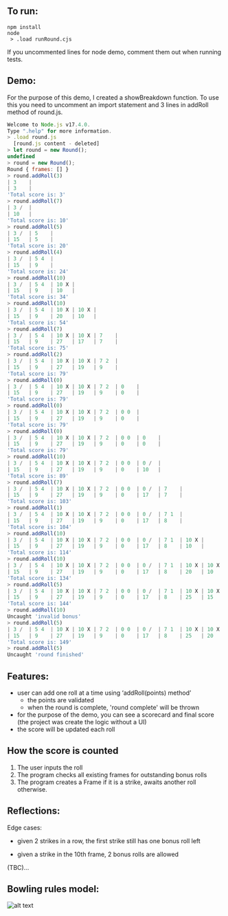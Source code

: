 ## To run:

```
npm install
node
 > .load runRound.cjs
```

If you uncommented lines for node demo, comment them out when running tests.

## Demo:

For the purpose of this demo, I created a showBreakdown function. To use this you need to uncomment an import statement and 3 lines in addRoll method of round.js.

```js
Welcome to Node.js v17.4.0.
Type ".help" for more information.
> .load round.js
  [round.js content - deleted]
> let round = new Round();
undefined
> round = new Round();
Round { frames: [] }
> round.addRoll(3)
| 3    |
| 3    |
'Total score is: 3'
> round.addRoll(7)
| 3 /  |
| 10   |
'Total score is: 10'
> round.addRoll(5)
| 3 /  | 5    |
| 15   | 5    |
'Total score is: 20'
> round.addRoll(4)
| 3 /  | 5 4  |
| 15   | 9    |
'Total score is: 24'
> round.addRoll(10)
| 3 /  | 5 4  | 10 X |
| 15   | 9    | 10   |
'Total score is: 34'
> round.addRoll(10)
| 3 /  | 5 4  | 10 X | 10 X |
| 15   | 9    | 20   | 10   |
'Total score is: 54'
> round.addRoll(7)
| 3 /  | 5 4  | 10 X | 10 X | 7    |
| 15   | 9    | 27   | 17   | 7    |
'Total score is: 75'
> round.addRoll(2)
| 3 /  | 5 4  | 10 X | 10 X | 7 2  |
| 15   | 9    | 27   | 19   | 9    |
'Total score is: 79'
> round.addRoll(0)
| 3 /  | 5 4  | 10 X | 10 X | 7 2  | 0    |
| 15   | 9    | 27   | 19   | 9    | 0    |
'Total score is: 79'
> round.addRoll(0)
| 3 /  | 5 4  | 10 X | 10 X | 7 2  | 0 0  |
| 15   | 9    | 27   | 19   | 9    | 0    |
'Total score is: 79'
> round.addRoll(0)
| 3 /  | 5 4  | 10 X | 10 X | 7 2  | 0 0  | 0    |
| 15   | 9    | 27   | 19   | 9    | 0    | 0    |
'Total score is: 79'
> round.addRoll(10)
| 3 /  | 5 4  | 10 X | 10 X | 7 2  | 0 0  | 0 /  |
| 15   | 9    | 27   | 19   | 9    | 0    | 10   |
'Total score is: 89'
> round.addRoll(7)
| 3 /  | 5 4  | 10 X | 10 X | 7 2  | 0 0  | 0 /  | 7    |
| 15   | 9    | 27   | 19   | 9    | 0    | 17   | 7    |
'Total score is: 103'
> round.addRoll(1)
| 3 /  | 5 4  | 10 X | 10 X | 7 2  | 0 0  | 0 /  | 7 1  |
| 15   | 9    | 27   | 19   | 9    | 0    | 17   | 8    |
'Total score is: 104'
> round.addRoll(10)
| 3 /  | 5 4  | 10 X | 10 X | 7 2  | 0 0  | 0 /  | 7 1  | 10 X |
| 15   | 9    | 27   | 19   | 9    | 0    | 17   | 8    | 10   |
'Total score is: 114'
> round.addRoll(10)
| 3 /  | 5 4  | 10 X | 10 X | 7 2  | 0 0  | 0 /  | 7 1  | 10 X | 10 X |
| 15   | 9    | 27   | 19   | 9    | 0    | 17   | 8    | 20   | 10   |
'Total score is: 134'
> round.addRoll(5)
| 3 /  | 5 4  | 10 X | 10 X | 7 2  | 0 0  | 0 /  | 7 1  | 10 X | 10 X |
| 15   | 9    | 27   | 19   | 9    | 0    | 17   | 8    | 25   | 15   |
'Total score is: 144'
> round.addRoll(10)
Uncaught 'invalid bonus'
> round.addRoll(5)
| 3 /  | 5 4  | 10 X | 10 X | 7 2  | 0 0  | 0 /  | 7 1  | 10 X | 10 X |
| 15   | 9    | 27   | 19   | 9    | 0    | 17   | 8    | 25   | 20   |
'Total score is: 149'
> round.addRoll(5)
Uncaught 'round finished'
```

## Features:

- user can add one roll at a time using ‘addRoll(points) method’
  - the points are validated
  - when the round is complete, 'round complete' will be thrown
- for the purpose of the demo, you can see a scorecard and final score (the project was create the logic without a UI)
- the score will be updated each roll


## How the score is counted

1. The user inputs the roll
2. The program checks all existing frames for outstanding bonus rolls
3. The program creates a Frame if it is a strike, awaits another roll otherwise.

## Reflections:

Edge cases:

- given 2 strikes in a row, the first strike still has one bonus roll left

- given a strike in the 10th frame, 2 bonus rolls are allowed

(TBC)...

## Bowling rules model:

![alt text](https://i.imgur.com/z4arXW4.jpg)
